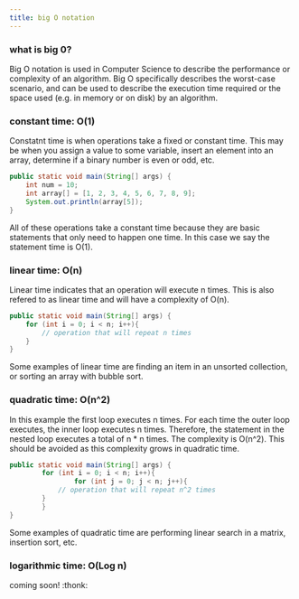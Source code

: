 ```yaml
---
title: big O notation
---
```


### what is big 0?

Big O notation is used in Computer Science to describe the performance or complexity of an algorithm. Big O specifically describes the worst-case scenario, and can be used to describe the execution time required or the space used (e.g. in memory or on disk) by an algorithm.

### constant time: O(1)

Constatnt time is when operations take a fixed or constant time. This may be when you assign a value to some variable, insert an element into an array, determine if a binary number is even or odd, etc. 

```java
public static void main(String[] args) {
	int num = 10;
	int array[] = [1, 2, 3, 4, 5, 6, 7, 8, 9];
	System.out.println(array[5]);
}
```
All of these operations take a constant time because they are basic statements that only need to happen one time. In this case we say the statement time is O(1).

### linear time: O(n)

Linear time indicates that an operation will execute n times. This is also refered to as linear time and will have a complexity of O(n).

```java
public static void main(String[] args) {
	for (int i = 0; i < n; i++){
		// operation that will repeat n times
	}
}
```

Some examples of linear time are finding an item in an unsorted collection, or sorting an array with bubble sort.

### quadratic time: O(n^2)

In this example the first loop executes n times. For each time the outer loop executes, the inner loop executes n times. Therefore, the statement in the nested loop executes a total of n * n times. The complexity is O(n^2). This should be avoided as this complexity grows in quadratic time. 

```java 
public static void main(String[] args) {
        for (int i = 0; i < n; i++){
                for (int j = 0; j < n; j++){
			// operation that will repeat n^2 times
		} 
        }
}
```
Some examples of quadratic time are performing linear search in a matrix, insertion sort, etc.

### logarithmic time: O(Log n)

coming soon! 
:thonk:
